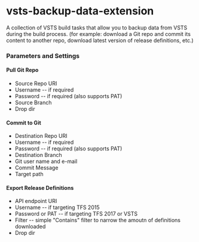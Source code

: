 # vsts-backup-data-extension
A collection of VSTS build tasks that allow you to backup data from VSTS during the build process. (for example: download a Git repo and commit its content to another repo, download latest version of release definitions, etc.)

### Parameters and Settings

#### Pull Git Repo

- Source Repo URI
- Username 
-- if required
- Password 
-- if required (also supports PAT)
- Source Branch 
- Drop dir

#### Commit to Git

- Destination Repo URI
- Username 
-- if required
- Password 
-- if required (also supports PAT)
- Destination Branch
- Git user name and e-mail 
- Commit Message 
- Target path

#### Export Release Definitions

- API endpoint URI
- Username 
-- if targeting TFS 2015
- Password or PAT 
-- if targeting TFS 2017 or VSTS
- Filter
-- simple "Contains" filter to narrow the amoutn of definitions downloaded
- Drop dir